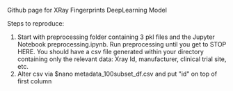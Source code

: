 Github page for XRay Fingerprints DeepLearning Model 

Steps to reproduce: 
1. Start with preprocessing folder containing 3 pkl files and the Jupyter Notebook preprocessing.ipynb. Run preprocessing until you 
get to STOP HERE. You should have a csv file generated within your directory containing only the relevant data: Xray Id, 
manufacturer, clinical trial site, etc.
2. Alter csv via $nano metadata_100subset_df.csv and put "id" on top of first column   
